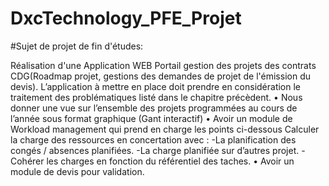 # DxcTechnology_PFE_Projet

#Sujet de projet de fin d'études:

Réalisation d'une Application WEB Portail gestion des projets des contrats CDG(Roadmap projet, gestions des demandes de projet de l'émission du devis).
L’application à mettre en place doit prendre en considération le traitement des problématiques listé dans le chapitre précèdent.
• Nous donner une vue sur l’ensemble des projets programmées au cours de l’année sous format graphique (Gant interactif)
• Avoir un module de Workload management qui prend en charge les points ci-dessous
Calculer la charge des ressources en concertation avec :
-La planification des congés / absences planifiées.
-La charge planifiée sur d’autres projet.
-Cohérer les charges en fonction du référentiel des taches.
• Avoir un module de devis pour validation.
